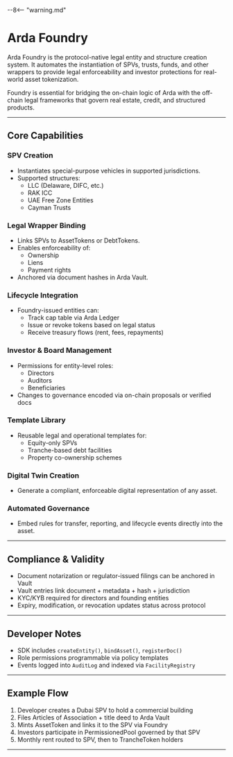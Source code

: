 --8<-- "warning.md"

# Arda Foundry

Arda Foundry is the protocol-native legal entity and structure creation system. It automates the instantiation of SPVs, trusts, funds, and other wrappers to provide legal enforceability and investor protections for real-world asset tokenization.

Foundry is essential for bridging the on-chain logic of Arda with the off-chain legal frameworks that govern real estate, credit, and structured products.

---

## Core Capabilities

### SPV Creation

- Instantiates special-purpose vehicles in supported jurisdictions.
- Supported structures:
  - LLC (Delaware, DIFC, etc.)
  - RAK ICC
  - UAE Free Zone Entities
  - Cayman Trusts

### Legal Wrapper Binding

- Links SPVs to AssetTokens or DebtTokens.
- Enables enforceability of:
  - Ownership
  - Liens
  - Payment rights
- Anchored via document hashes in Arda Vault.

### Lifecycle Integration

- Foundry-issued entities can:
  - Track cap table via Arda Ledger
  - Issue or revoke tokens based on legal status
  - Receive treasury flows (rent, fees, repayments)

### Investor & Board Management

- Permissions for entity-level roles:
  - Directors
  - Auditors
  - Beneficiaries
- Changes to governance encoded via on-chain proposals or verified docs

### Template Library

- Reusable legal and operational templates for:
  - Equity-only SPVs
  - Tranche-based debt facilities
  - Property co-ownership schemes

### Digital Twin Creation

- Generate a compliant, enforceable digital representation of any asset.

### Automated Governance

- Embed rules for transfer, reporting, and lifecycle events directly into the asset.

---

## Compliance & Validity

- Document notarization or regulator-issued filings can be anchored in Vault
- Vault entries link document + metadata + hash + jurisdiction
- KYC/KYB required for directors and founding entities
- Expiry, modification, or revocation updates status across protocol

---

## Developer Notes

- SDK includes `createEntity()`, `bindAsset()`, `registerDoc()`
- Role permissions programmable via policy templates
- Events logged into `AuditLog` and indexed via `FacilityRegistry`

---

## Example Flow

1. Developer creates a Dubai SPV to hold a commercial building
2. Files Articles of Association + title deed to Arda Vault
3. Mints AssetToken and links it to the SPV via Foundry
4. Investors participate in PermissionedPool governed by that SPV
5. Monthly rent routed to SPV, then to TrancheToken holders

---
